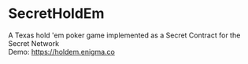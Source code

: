 # SecretHoldEm
A Texas hold 'em poker game implemented as a Secret Contract for the Secret Network  
Demo: https://holdem.enigma.co
